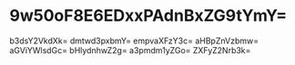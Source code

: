 # 9w50oF8E6EDxxPAdnBxZG9tYmY=
b3dsY2VkdXk=
dmtwd3pxbmY=
empvaXFzY3c=
aHBpZnVzbmw=
aGViYWlsdGc=
bHlydnhwZ2g=
a3pmdm1yZGo=
ZXFyZ2Nrb3k=
